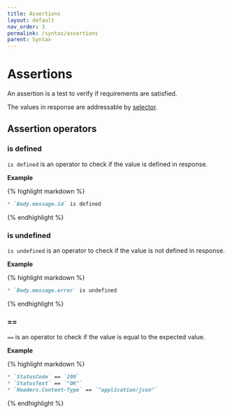 ```yaml
---
title: Assertions
layout: default
nav_order: 3
permalink: /syntax/assertions
parent: Syntax
---
```


# Assertions

An assertion is a test to verify if requirements are satisfied.

The values in response are addressable by [selector](./selectors.md).

## Assertion operators

### is defined

`is defined` is an operator to check if the value is defined in response.

**Example**

{% highlight markdown %}
```markdown
* `Body.message.id` is defined
```
{% endhighlight %}

### is undefined

`is undefined` is an operator to check if the value is not defined in response.

**Example**

{% highlight markdown %}
```markdown
* `Body.message.error` is undefined
```
{% endhighlight %}

### ==

`==` is an operator to check if the value is equal to the expected value.

**Example**

{% highlight markdown %}
```markdown
* `StatusCode` == `200`
* `StatusText` == `"OK"`
* `Headers.Content-Type` == `"application/json"`
```
{% endhighlight %}